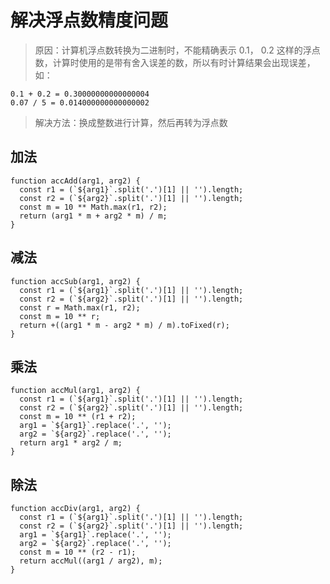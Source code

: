 # 解决浮点数精度问题

> 原因：计算机浮点数转换为二进制时，不能精确表示 0.1， 0.2 这样的浮点数，计算时使用的是带有舍入误差的数，所以有时计算结果会出现误差，如：

```
0.1 + 0.2 = 0.30000000000000004
0.07 / 5 = 0.014000000000000002
```

> 解决方法：换成整数进行计算，然后再转为浮点数

## 加法

```
function accAdd(arg1, arg2) {
  const r1 = (`${arg1}`.split('.')[1] || '').length;
  const r2 = (`${arg2}`.split('.')[1] || '').length;
  const m = 10 ** Math.max(r1, r2);
  return (arg1 * m + arg2 * m) / m;
}
```

## 减法

```
function accSub(arg1, arg2) {
  const r1 = (`${arg1}`.split('.')[1] || '').length;
  const r2 = (`${arg2}`.split('.')[1] || '').length;
  const r = Math.max(r1, r2);
  const m = 10 ** r;
  return +((arg1 * m - arg2 * m) / m).toFixed(r);
}
```

## 乘法

```
function accMul(arg1, arg2) {
  const r1 = (`${arg1}`.split('.')[1] || '').length;
  const r2 = (`${arg2}`.split('.')[1] || '').length;
  const m = 10 ** (r1 + r2);
  arg1 = `${arg1}`.replace('.', '');
  arg2 = `${arg2}`.replace('.', '');
  return arg1 * arg2 / m;
}
```

## 除法

```
function accDiv(arg1, arg2) {
  const r1 = (`${arg1}`.split('.')[1] || '').length;
  const r2 = (`${arg2}`.split('.')[1] || '').length;
  arg1 = `${arg1}`.replace('.', '');
  arg2 = `${arg2}`.replace('.', '');
  const m = 10 ** (r2 - r1);
  return accMul((arg1 / arg2), m);
}
```
